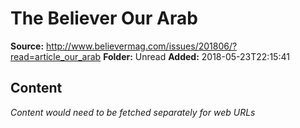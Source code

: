 # The Believer Our Arab

**Source:** http://www.believermag.com/issues/201806/?read=article_our_arab
**Folder:** Unread
**Added:** 2018-05-23T22:15:41




## Content
*Content would need to be fetched separately for web URLs*
